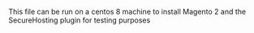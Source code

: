 This file can be run on a centos 8 machine to install Magento 2 and the SecureHosting plugin for testing purposes
